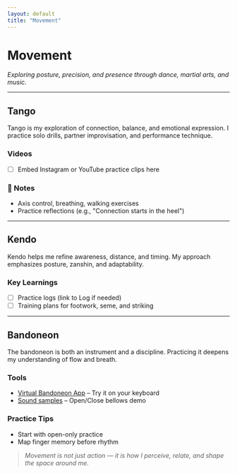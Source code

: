 ```yaml
---
layout: default
title: "Movement"
---
```


# Movement

*Exploring posture, precision, and presence through dance, martial arts, and music.*

---

## Tango

Tango is my exploration of connection, balance, and emotional expression. I practice solo drills, partner improvisation, and performance technique.

### Videos
- [ ] Embed Instagram or YouTube practice clips here

### 📓 Notes
- Axis control, breathing, walking exercises
- Practice reflections (e.g., "Connection starts in the heel")

---

## Kendo

Kendo helps me refine awareness, distance, and timing. My approach emphasizes posture, zanshin, and adaptability.

### Key Learnings
- [ ] Practice logs (link to Log if needed)
- [ ] Training plans for footwork, seme, and striking

---

## Bandoneon

The bandoneon is both an instrument and a discipline. Practicing it deepens my understanding of flow and breath.

### Tools
- [Virtual Bandoneon App](https://your-app-url.com) – Try it on your keyboard
- [Sound samples](assets/sounds/) – Open/Close bellows demo

### Practice Tips
- Start with open-only practice
- Map finger memory before rhythm

> *Movement is not just action — it is how I perceive, relate, and shape the space around me.*
